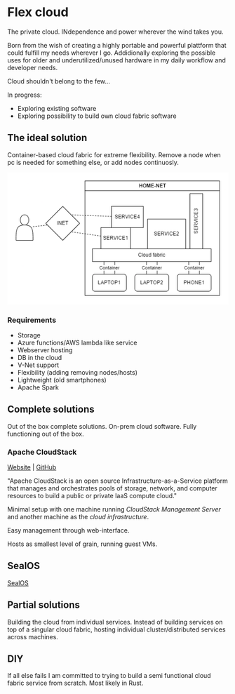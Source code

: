 # Flex cloud
The private cloud. INdependence and power wherever the wind takes you.

Born from the wish of creating a highly portable and powerful plattform that could fulfill my needs wherever I go. Addidionally exploring the possible uses for older and underutilized/unused hardware in my daily workflow and developer needs.

Cloud shouldn't belong to the few...


In progress:
- Exploring existing software
- Exploring possibility to build own cloud fabric software


## The ideal solution
Container-based cloud fabric for extreme flexibility. Remove a node when pc is needed for something else, or add nodes continuosly.

![flex_cloud](flex_cloud.png)


### Requirements
- Storage
- Azure functions/AWS lambda like service
- Webserver hosting
- DB in the cloud
- V-Net support
- Flexibility (adding removing nodes/hosts)
- Lightweight (old smartphones)
- Apache Spark

## Complete solutions
Out of the box complete solutions. On-prem cloud software. Fully functioning out of the box.

### Apache CloudStack
[Website](https://cloudstack.apache.org/) | [GitHub](https://github.com/apache/cloudstack)

"Apache CloudStack is an open source Infrastructure-as-a-Service platform that manages and orchestrates pools of storage, network, and computer resources to build a public or private IaaS compute cloud."

Minimal setup with one machine running *CloudStack Management Server* and another machine as the *cloud infrastructure*.

Easy management through web-interface.

Hosts as smallest level of grain, running guest VMs.

## SealOS
[SealOS](https://github.com/labring/sealos)


## Partial solutions
Building the cloud from individual services. Instead of building services on top of a singular cloud fabric, hosting individual cluster/distributed services across machines.

## DIY
If all else fails I am committed to trying to build a semi functional cloud fabric service from scratch. Most likely in Rust. 
